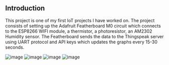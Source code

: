 ## Introduction

This project is one of my first IoT projects I have worked on. The project consists of setting up the Adafruit Featherboard M0 circuit which connects to the ESP8266 WIFI module, a thermistor, a photoresistor, an AM2302 Humidity sensor. The Featherboard sends the data to the Thingspeak server using UART protocol and API keys which updates the graphs every 15-30 seconds.

![image](https://user-images.githubusercontent.com/86257728/161814706-5773e2e2-8afe-4943-9b3f-1fbcc4cdcb39.png)
![image](https://user-images.githubusercontent.com/86257728/161814828-67e04afa-516b-4016-9f02-286a61fc566b.png)
![image](https://user-images.githubusercontent.com/86257728/161814848-3225ba06-991c-4ae2-8968-61b0c403b06e.png)
![image](https://user-images.githubusercontent.com/86257728/161814854-11565afd-ed88-4268-bd2f-6138633d6de8.png)

